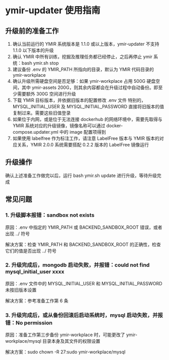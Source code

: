 # ymir-updater 使用指南

## 升级前的准备工作

1. 确认当前运行的 YMIR 系统版本是 1.1.0 或以上版本，ymir-updater 不支持 1.1.0 以下版本的升级
2. 确认 YMIR 中所有训练，挖掘及推理任务都已经停止，之后再停止 ymir 系统：bash ymir.sh stop
3. 建议备份 .env 的 YMIR_PATH 所指向的目录，默认为 YMIR 代码目录的 ymir-workplace
4. 确认升级所需硬盘空间是否足够：如果 ymir-workplace 占用 500G 硬盘空间，其中 ymir-assets 200G，则其余内容都会在升级过程中自动备份。即至少需要额外 300G 空间进行升级
5. 下载 YMIR 目标版本，并依据旧版本的配置修改 .env 文件
特别的，MYSQL_INITIAL_USER 及 MYSQL_INITIAL_PASSWORD 直接将旧版本的值复制过来。需要这些旧值登录
6. 如果位于内网，或是位于无法连接 dockerhub 的网络环境中，需要先取得与 YMIR 系统对应的升级镜像，镜像名称可以通过 docker-compose.updater.yml 中的 image 配置项得到
7. 如果使用 labelfree 作为标注工作，请注意 LabelFree 版本与 YMIR 版本的对应关系，YMIR 2.0.0 系统需要搭配 0.2.2 版本的 LabelFree 镜像运行

## 升级操作

确认上述准备工作做完以后，运行 bash ymir.sh update 进行升级，等待升级完成

## 常见问题

### 1. 升级脚本报错：sandbox not exists

原因：.env 中指定的 YMIR_PATH 或 BACKEND_SANDBOX_ROOT 错误，或者出现 ../ 符号

解决方案：检查 YMIR_PATH 和 BACKEND_SANDBOX_ROOT 的正确性，检查它们的值是否出现 ../ 符号

### 2. 升级完成后，mongodb 启动失败，并报错：could not find mysql_initial_user xxxx

原因：.env 文件中的 MYSQL_INITIAL_USER 和 MYSQL_INITIAL_PASSWORD 未按旧版本设置

解决方案：参考准备工作第 6 条

### 3. 升级完成后，或从备份回滚后启动系统时，mysql 启动失败，并报错：No permission

原因：准备工作第三步备份 ymir-workplace 时，可能更改了 ymir-workplace/mysql 目录本身及其文件的权限设置

解决方案：sudo chown -R 27:sudo ymir-workplace/mysql
